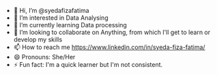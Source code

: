 - 👋 Hi, I’m @syedafizafatima
- 👀 I’m interested in Data Analysing
- 🌱 I’m currently learning Data processing
- 💞️ I’m looking to collaborate on Anything, from which I'll get to learn or develop my skills 
- 📫 How to reach me https://www.linkedin.com/in/syeda-fiza-fatima/
- 😄 Pronouns: She/Her
- ⚡ Fun fact: I'm a quick learner but I'm not consistent.

<!---
syedafizafatima/syedafizafatima is a ✨ special ✨ repository because its `README.md` (this file) appears on your GitHub profile.
You can click the Preview link to take a look at your changes.
--->
